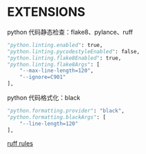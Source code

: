 # EXTENSIONS
python 代码静态检查：flake8、pylance、ruff
```python
"python.linting.enabled": true,
"python.linting.pycodestyleEnabled": false,
"python.linting.flake8Enabled": true,
"python.linting.flake8Args": [
    "--max-line-length=120",
    "--ignore=C901"
],
```

python 代码格式化：black
```python
"python.formatting.provider": "black",
"python.formatting.blackArgs": [
    "--line-length=120"
],
```


[ruff rules](https://beta.ruff.rs/docs/rules/#mccabe-c90)  

